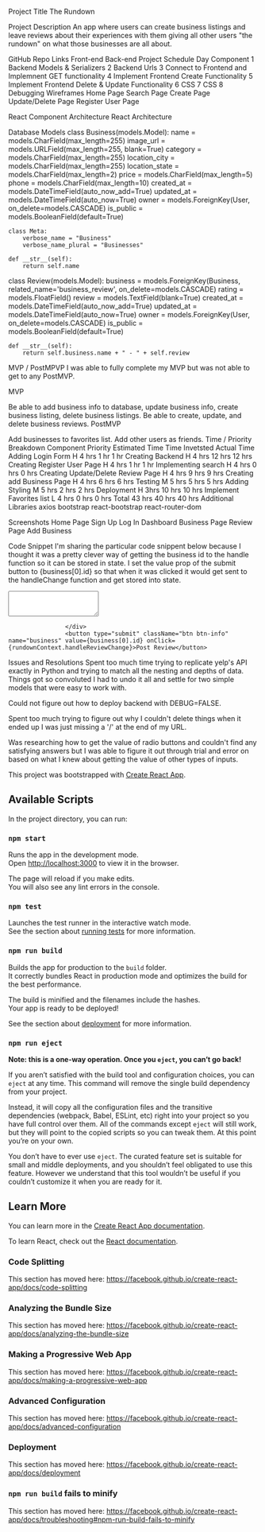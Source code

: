 Project Title
The Rundown

Project Description
An app where users can create business listings and leave reviews about their experiences with them giving all other users "the rundown" on what those businesses are all about.

GitHub Repo Links
Front-end
Back-end
Project Schedule
Day	Component
1	Backend Models & Serializers
2	Backend Urls
3	Connect to Frontend and Implemnent GET functionality
4	Implement Frontend Create Functionality
5	Implement Frontend Delete & Update Functionality
6	CSS
7	CSS
8	Debugging
Wireframes
Home Page Search Page Create Page Update/Delete Page Register User Page

React Component Architecture
React Architecture

Database Models
class Business(models.Model):
    name = models.CharField(max_length=255)
    image_url = models.URLField(max_length=255, blank=True)
    category = models.CharField(max_length=255)
    location_city = models.CharField(max_length=255)
    location_state = models.CharField(max_length=2)
    price = models.CharField(max_length=5)
    phone = models.CharField(max_length=10)
    created_at = models.DateTimeField(auto_now_add=True)
    updated_at = models.DateTimeField(auto_now=True)
    owner = models.ForeignKey(User, on_delete=models.CASCADE)
    is_public = models.BooleanField(default=True)

    class Meta:
        verbose_name = "Business"
        verbose_name_plural = "Businesses"

    def __str__(self):
        return self.name


class Review(models.Model):
    business = models.ForeignKey(Business, related_name='business_review', on_delete=models.CASCADE)
    rating = models.FloatField()
    review = models.TextField(blank=True)
    created_at = models.DateTimeField(auto_now_add=True)
    updated_at = models.DateTimeField(auto_now=True)
    owner = models.ForeignKey(User, on_delete=models.CASCADE)
    is_public = models.BooleanField(default=True)

    def __str__(self):
        return self.business.name + " - " + self.review
MVP / PostMPVP
I was able to fully complete my MVP but was not able to get to any PostMVP.

MVP

Be able to add business info to database, update business info, create business listing, delete business listings.
Be able to create, update, and delete business reviews.
PostMVP

Add businesses to favorites list.
Add other users as friends.
Time / Priority Breakdown
Component	Priority	Estimated Time	Time Invetsted	Actual Time
Adding Login Form	H	4 hrs	1 hr	1 hr
Creating Backend	H	4 hrs	12 hrs	12 hrs
Creating Register User Page	H	4 hrs	1 hr	1 hr
Implementing search	H	4 hrs	0 hrs	0 hrs
Creating Update/Delete Review Page	H	4 hrs	9 hrs	9 hrs
Creating add Business Page	H	4 hrs	6 hrs	6 hrs
Testing	M	5 hrs	5 hrs	5 hrs
Adding Styling	M	5 hrs	2 hrs	2 hrs
Deployment	H	3hrs	10 hrs	10 hrs
Implement Favorites list	L	4 hrs	0 hrs	0 hrs
Total		43 hrs	40 hrs	40 hrs
Additional Libraries
axios bootstrap react-bootstrap react-router-dom

Screenshots
Home Page Sign Up Log In Dashboard Business Page Review Page Add Business

Code Snippet
I'm sharing the particular code snippent below because I thought it was a pretty clever way of getting the business id to the handle function so it can be stored in state. I set the value prop of the submit button to {business[0].id} so that when it was clicked it would get sent to the handleChange function and get stored into state.

<textarea className="form-control" id="exampleFormControlTextarea1" rows="3" name="review" value={rundownContext.reviewInfo.review} onChange={rundownContext.handleReviewChange}></textarea>
                    </div>
                    <button type="submit" className="btn btn-info" name="business" value={business[0].id} onClick={rundownContext.handleReviewChange}>Post Review</button>
Issues and Resolutions
Spent too much time trying to replicate yelp's API exactly in Python and trying to match all the nesting and depths of data. Things got so convoluted I had to undo it all and settle for two simple models that were easy to work with.

Could not figure out how to deploy backend with DEBUG=FALSE.

Spent too much trying to figure out why I couldn't delete things when it ended up I was just missing a '/' at the end of my URL.

Was researching how to get the value of radio buttons and couldn't find any satisfying answers but I was able to figure it out through trial and error on based on what I knew about getting the value of other types of inputs.

This project was bootstrapped with [Create React App](https://github.com/facebook/create-react-app).

## Available Scripts

In the project directory, you can run:

### `npm start`

Runs the app in the development mode.<br />
Open [http://localhost:3000](http://localhost:3000) to view it in the browser.

The page will reload if you make edits.<br />
You will also see any lint errors in the console.

### `npm test`

Launches the test runner in the interactive watch mode.<br />
See the section about [running tests](https://facebook.github.io/create-react-app/docs/running-tests) for more information.

### `npm run build`

Builds the app for production to the `build` folder.<br />
It correctly bundles React in production mode and optimizes the build for the best performance.

The build is minified and the filenames include the hashes.<br />
Your app is ready to be deployed!

See the section about [deployment](https://facebook.github.io/create-react-app/docs/deployment) for more information.

### `npm run eject`

**Note: this is a one-way operation. Once you `eject`, you can’t go back!**

If you aren’t satisfied with the build tool and configuration choices, you can `eject` at any time. This command will remove the single build dependency from your project.

Instead, it will copy all the configuration files and the transitive dependencies (webpack, Babel, ESLint, etc) right into your project so you have full control over them. All of the commands except `eject` will still work, but they will point to the copied scripts so you can tweak them. At this point you’re on your own.

You don’t have to ever use `eject`. The curated feature set is suitable for small and middle deployments, and you shouldn’t feel obligated to use this feature. However we understand that this tool wouldn’t be useful if you couldn’t customize it when you are ready for it.

## Learn More

You can learn more in the [Create React App documentation](https://facebook.github.io/create-react-app/docs/getting-started).

To learn React, check out the [React documentation](https://reactjs.org/).

### Code Splitting

This section has moved here: https://facebook.github.io/create-react-app/docs/code-splitting

### Analyzing the Bundle Size

This section has moved here: https://facebook.github.io/create-react-app/docs/analyzing-the-bundle-size

### Making a Progressive Web App

This section has moved here: https://facebook.github.io/create-react-app/docs/making-a-progressive-web-app

### Advanced Configuration

This section has moved here: https://facebook.github.io/create-react-app/docs/advanced-configuration

### Deployment

This section has moved here: https://facebook.github.io/create-react-app/docs/deployment

### `npm run build` fails to minify

This section has moved here: https://facebook.github.io/create-react-app/docs/troubleshooting#npm-run-build-fails-to-minify

